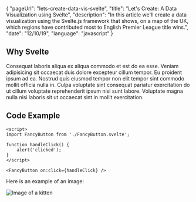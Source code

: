 {
"pageUrl": "lets-create-data-vis-svelte",
"title": "Let's Create: A Data Visualization using Svelte",
"description": "In this article we'll create a data visualization using the Svelte.js framework that shows, on a map of the UK, which regions have contributed most to English Premier League title wins.",
"date": "12/10/19",
"language": "javascript"
}

## Why Svelte

Consequat laboris aliqua ex aliqua commodo et est do ea esse. Veniam adipisicing sit occaecat duis dolore excepteur cillum tempor. Eu proident ipsum ad ea. Nostrud quis eiusmod tempor non elit tempor sint commodo mollit officia nulla in. Culpa voluptate sint consequat pariatur exercitation do ut cillum voluptate reprehenderit ipsum nisi sunt labore. Voluptate magna nulla nisi laboris sit ut occaecat sint in mollit exercitation.

## Code Example

```
<script>
import FancyButton from './FancyButton.svelte';

function handleClick() {
    alert('clicked');
}
</script>

<FancyButton on:click={handleClick} />
```

Here is an example of an image:

![Image of a kitten](../../assets/kitten.jpg)
